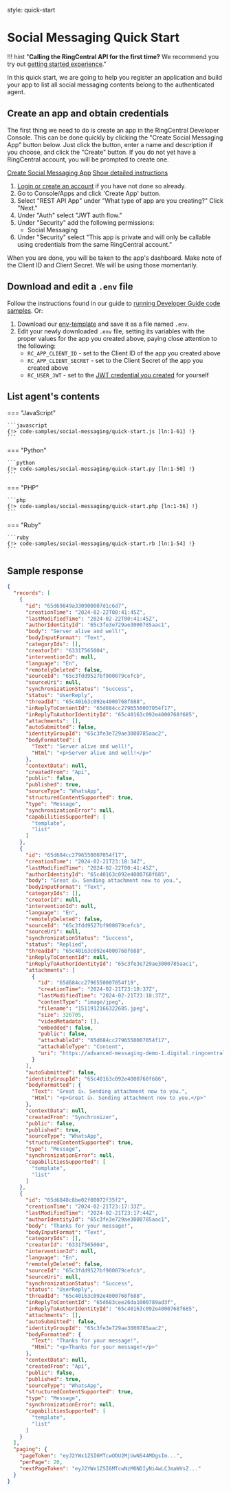 style: quick-start

# Social Messaging Quick Start

!!! hint "**Calling the RingCentral API for the first time?** We recommend you try out [getting started experience](./../getting-started/index.md)."

In this quick start, we are going to help you register an application and build your app to list all social messaging contents belong to the authenticated agent.

## Create an app and obtain credentials

The first thing we need to do is create an app in the RingCentral Developer Console. This can be done quickly by clicking the "Create Social Messaging App" button below. Just click the button, enter a name and description if you choose, and click the "Create" button. If you do not yet have a RingCentral account, you will be prompted to create one.

<a target="_new" href="https://developer.ringcentral.com/new-app?name=Social+Messaging+Quick+Start+App&desc=A+simple+app+to+demo+listing+agent+social+messaging+contents&grantType=PersonalJWT&public=false&type=ServerOther&carriers=7710,7310,3420&permissions=Social-Messaging&redirectUri=&utm_source=devguide&utm_medium=button&utm_campaign=quickstart" class="btn btn-primary">Create Social Messaging App</a>
<a class="btn-link btn-collapse" data-toggle="collapse" href="#create-app-instructions" role="button" aria-expanded="false" aria-controls="create-app-instructions">Show detailed instructions</a>

<div class="collapse" id="create-app-instructions">
<ol>
<li><a href="https://developer.ringcentral.com/login.html#/">Login or create an account</a> if you have not done so already.</li>
<li>Go to Console/Apps and click 'Create App' button.</li>
<li>Select "REST API App" under "What type of app are you creating?" Click "Next."</li>
<li>Under "Auth" select "JWT auth flow."
<li>Under "Security" add the following permissions:
  <ul>
    <li>Social Messaging</li>
  </ul>
</li>
<li>Under "Security" select "This app is private and will only be callable using credentials from the same RingCentral account."</li>
</ol>
</div>

When you are done, you will be taken to the app's dashboard. Make note of the Client ID and Client Secret. We will be using those momentarily.

## Download and edit a `.env` file

Follow the instructions found in our guide to [running Developer Guide code samples](./../basics/code-samples.md). Or:

1. Download our [env-template](https://raw.githubusercontent.com/ringcentral/ringcentral-api-docs/main/code-samples/env-template) and save it as a file named `.env`.
2. Edit your newly downloaded `.env` file, setting its variables with the proper values for the app you created above, paying close attention to the following:
     * `RC_APP_CLIENT_ID` - set to the Client ID of the app you created above
     * `RC_APP_CLIENT_SECRET` - set to the Client Secret of the app you created above
     * `RC_USER_JWT` - set to the [JWT credential you created](./../getting-started/create-credential.md) for yourself

## List agent's contents


=== "JavaScript"

    ```javascript
    {!> code-samples/social-messaging/quick-start.js [ln:1-61] !}
    ```

=== "Python"

    ```python
    {!> code-samples/social-messaging/quick-start.py [ln:1-50] !}
    ```

=== "PHP"

    ```php
    {!> code-samples/social-messaging/quick-start.php [ln:1-56] !}
    ```

=== "Ruby"

    ```ruby
    {!> code-samples/social-messaging/quick-start.rb [ln:1-54] !}
    ```

## Sample response

```json
{
  "records": [
    {
      "id": "65d69849a330900007d1c6d7",
      "creationTime": "2024-02-22T00:41:45Z",
      "lastModifiedTime": "2024-02-22T00:41:45Z",
      "authorIdentityId": "65c3fe3e729ae3000785aac1",
      "body": "Server alive and well!",
      "bodyInputFormat": "Text",
      "categoryIds": [],
      "creatorId": "63317565004",
      "interventionId": null,
      "language": "En",
      "remotelyDeleted": false,
      "sourceId": "65c3fdd9527bf900079cefcb",
      "sourceUri": null,
      "synchronizationStatus": "Success",
      "status": "UserReply",
      "threadId": "65c40163c092e4000768f688",
      "inReplyToContentId": "65d684cc2796550007054f17",
      "inReplyToAuthorIdentityId": "65c40163c092e4000768f685",
      "attachments": [],
      "autoSubmitted": false,
      "identityGroupId": "65c3fe3e729ae3000785aac2",
      "bodyFormatted": {
        "Text": "Server alive and well!",
        "Html": "<p>Server alive and well!</p>"
      },
      "contextData": null,
      "createdFrom": "Api",
      "public": false,
      "published": true,
      "sourceType": "WhatsApp",
      "structuredContentSupported": true,
      "type": "Message",
      "synchronizationError": null,
      "capabilitiesSupported": [
        "template",
        "list"
      ]
    },
    {
      "id": "65d684cc2796550007054f17",
      "creationTime": "2024-02-21T23:18:34Z",
      "lastModifiedTime": "2024-02-22T00:41:45Z",
      "authorIdentityId": "65c40163c092e4000768f685",
      "body": "Great 👍. Sending attachment now to you.",
      "bodyInputFormat": "Text",
      "categoryIds": [],
      "creatorId": null,
      "interventionId": null,
      "language": "En",
      "remotelyDeleted": false,
      "sourceId": "65c3fdd9527bf900079cefcb",
      "sourceUri": null,
      "synchronizationStatus": "Success",
      "status": "Replied",
      "threadId": "65c40163c092e4000768f688",
      "inReplyToContentId": null,
      "inReplyToAuthorIdentityId": "65c3fe3e729ae3000785aac1",
      "attachments": [
        {
          "id": "65d684cc2796550007054f19",
          "creationTime": "2024-02-21T23:18:37Z",
          "lastModifiedTime": "2024-02-21T23:18:37Z",
          "contentType": "image/jpeg",
          "filename": "1511912166322685.jpeg",
          "size": 326705,
          "videoMetadata": [],
          "embedded": false,
          "public": false,
          "attachableId": "65d684cc2796550007054f17",
          "attachableType": "Content",
          "uri": "https://advanced-messaging-demo-1.digital.ringcentral.com/attachments/65d684cc2796550007054f19?xxx"
        }
      ],
      "autoSubmitted": false,
      "identityGroupId": "65c40163c092e4000768f686",
      "bodyFormatted": {
        "Text": "Great 👍. Sending attachment now to you.",
        "Html": "<p>Great 👍. Sending attachment now to you.</p>"
      },
      "contextData": null,
      "createdFrom": "Synchronizer",
      "public": false,
      "published": true,
      "sourceType": "WhatsApp",
      "structuredContentSupported": true,
      "type": "Message",
      "synchronizationError": null,
      "capabilitiesSupported": [
        "template",
        "list"
      ]
    },
    {
      "id": "65d6848c8be02f00072f35f2",
      "creationTime": "2024-02-21T23:17:33Z",
      "lastModifiedTime": "2024-02-21T23:17:44Z",
      "authorIdentityId": "65c3fe3e729ae3000785aac1",
      "body": "Thanks for your message!",
      "bodyInputFormat": "Text",
      "categoryIds": [],
      "creatorId": "63317565004",
      "interventionId": null,
      "language": "En",
      "remotelyDeleted": false,
      "sourceId": "65c3fdd9527bf900079cefcb",
      "sourceUri": null,
      "synchronizationStatus": "Success",
      "status": "UserReply",
      "threadId": "65c40163c092e4000768f688",
      "inReplyToContentId": "65d683cee26da1000789ad3f",
      "inReplyToAuthorIdentityId": "65c40163c092e4000768f685",
      "attachments": [],
      "autoSubmitted": false,
      "identityGroupId": "65c3fe3e729ae3000785aac2",
      "bodyFormatted": {
        "Text": "Thanks for your message!",
        "Html": "<p>Thanks for your message!</p>"
      },
      "contextData": null,
      "createdFrom": "Api",
      "public": false,
      "published": true,
      "sourceType": "WhatsApp",
      "structuredContentSupported": true,
      "type": "Message",
      "synchronizationError": null,
      "capabilitiesSupported": [
        "template",
        "list"
      ]
    }
  ],
  "paging": {
    "pageToken": "eyJ2YWx1ZSI6MTcwODU2MjUwNS44MDgsIm...",
    "perPage": 20,
    "nextPageToken": "eyJ2YWx1ZSI6MTcwNzM0NDIyNi4wLCJmaWVsZ..."
  }
}
```
